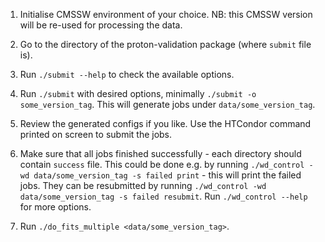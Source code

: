1) Initialise CMSSW environment of your choice. NB: this CMSSW version will be re-used for processing the data.

1) Go to the directory of the proton-validation package (where `submit` file is).

1) Run `./submit --help` to check the available options.

1) Run `./submit` with desired options, minimally `./submit -o some_version_tag`. This will generate jobs under `data/some_version_tag`.

1) Review the generated configs if you like. Use the HTCondor command printed on screen to submit the jobs.

1) Make sure that all jobs finished successfully - each directory should contain `success` file. This could be done e.g. by running
`./wd_control -wd data/some_version_tag -s failed print` - this will print the failed jobs. They can be resubmitted by running
`./wd_control -wd data/some_version_tag -s failed resubmit`. Run `./wd_control --help` for more options.

1) Run `./do_fits_multiple <data/some_version_tag>`.
